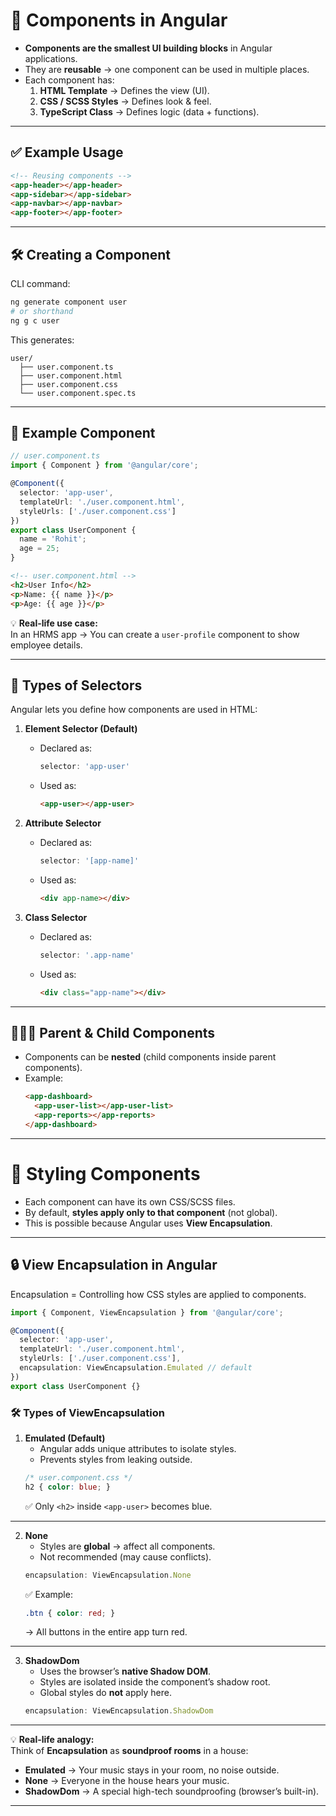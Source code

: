 # 📘 Components in Angular

- **Components are the smallest UI building blocks** in Angular applications.  
- They are **reusable** → one component can be used in multiple places.  
- Each component has:
  1. **HTML Template** → Defines the view (UI).  
  2. **CSS / SCSS Styles** → Defines look & feel.  
  3. **TypeScript Class** → Defines logic (data + functions).  

---

## ✅ Example Usage
```html
<!-- Reusing components -->
<app-header></app-header>
<app-sidebar></app-sidebar>
<app-navbar></app-navbar>
<app-footer></app-footer>
```

---

## 🛠 Creating a Component
CLI command:
```bash
ng generate component user
# or shorthand
ng g c user
```

This generates:  
```
user/
  ├── user.component.ts
  ├── user.component.html
  ├── user.component.css
  └── user.component.spec.ts
```

---

## 📄 Example Component

```ts
// user.component.ts
import { Component } from '@angular/core';

@Component({
  selector: 'app-user',
  templateUrl: './user.component.html',
  styleUrls: ['./user.component.css']
})
export class UserComponent {
  name = 'Rohit';
  age = 25;
}
```

```html
<!-- user.component.html -->
<h2>User Info</h2>
<p>Name: {{ name }}</p>
<p>Age: {{ age }}</p>
```

💡 **Real-life use case:**  
In an HRMS app → You can create a `user-profile` component to show employee details.

---

## 🎯 Types of Selectors

Angular lets you define how components are used in HTML:

1. **Element Selector (Default)**  
   - Declared as:  
     ```ts
     selector: 'app-user'
     ```
   - Used as:  
     ```html
     <app-user></app-user>
     ```

2. **Attribute Selector**  
   - Declared as:  
     ```ts
     selector: '[app-name]'
     ```
   - Used as:  
     ```html
     <div app-name></div>
     ```

3. **Class Selector**  
   - Declared as:  
     ```ts
     selector: '.app-name'
     ```
   - Used as:  
     ```html
     <div class="app-name"></div>
     ```

---

## 👨‍👩‍👧 Parent & Child Components
- Components can be **nested** (child components inside parent components).  
- Example:  
  ```html
  <app-dashboard>
    <app-user-list></app-user-list>
    <app-reports></app-reports>
  </app-dashboard>
  ```

---

# 🎨 Styling Components

- Each component can have its own CSS/SCSS files.  
- By default, **styles apply only to that component** (not global).  
- This is possible because Angular uses **View Encapsulation**.  

---

## 🔒 View Encapsulation in Angular
Encapsulation = Controlling how CSS styles are applied to components.  

```ts
import { Component, ViewEncapsulation } from '@angular/core';

@Component({
  selector: 'app-user',
  templateUrl: './user.component.html',
  styleUrls: ['./user.component.css'],
  encapsulation: ViewEncapsulation.Emulated // default
})
export class UserComponent {}
```

### 🛠 Types of ViewEncapsulation
1. **Emulated (Default)**  
   - Angular adds unique attributes to isolate styles.  
   - Prevents styles from leaking outside.  
   ```css
   /* user.component.css */
   h2 { color: blue; }
   ```
   ✅ Only `<h2>` inside `<app-user>` becomes blue.

---

2. **None**  
   - Styles are **global** → affect all components.  
   - Not recommended (may cause conflicts).  
   ```ts
   encapsulation: ViewEncapsulation.None
   ```
   ✅ Example:  
   ```css
   .btn { color: red; }
   ```
   → All buttons in the entire app turn red.

---

3. **ShadowDom**  
   - Uses the browser’s **native Shadow DOM**.  
   - Styles are isolated inside the component’s shadow root.  
   - Global styles do **not** apply here.  
   ```ts
   encapsulation: ViewEncapsulation.ShadowDom
   ```

---

💡 **Real-life analogy:**  
Think of **Encapsulation** as **soundproof rooms** in a house:  
- **Emulated** → Your music stays in your room, no noise outside.  
- **None** → Everyone in the house hears your music.  
- **ShadowDom** → A special high-tech soundproofing (browser’s built-in).  

---
